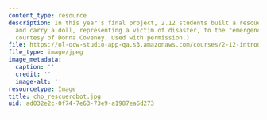 ```yaml
---
content_type: resource
description: In this year's final project, 2.12 students built a rescue robot to find
  and carry a doll, representing a victim of disaster, to the "emergency room." (Photo
  courtesy of Donna Coveney. Used with permission.)
file: https://ol-ocw-studio-app-qa.s3.amazonaws.com/courses/2-12-introduction-to-robotics-fall-2005/ad032e2c0f747e6373e9a1987ea6d273_chp_rescuerobot.jpg
file_type: image/jpeg
image_metadata:
  caption: ''
  credit: ''
  image-alt: ''
resourcetype: Image
title: chp_rescuerobot.jpg
uid: ad032e2c-0f74-7e63-73e9-a1987ea6d273
---
```

